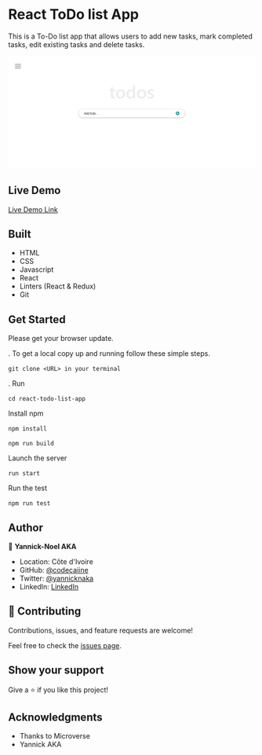# React ToDo list App

This is a To-Do list app that allows users to add new tasks, mark completed tasks, edit existing tasks and delete tasks.



![screenshot](./src/images/demoo.PNG)

 

## Live Demo

[Live Demo Link](https://math-magicians-aka.netlify.app/)

## Built 
- HTML
- CSS
- Javascript
- React
- Linters (React & Redux)
- Git

## Get Started

Please get your browser update.

. To get a local copy up and running follow these simple steps.
   ```
   git clone <URL> in your terminal
   ```

. Run
   ```
   cd react-todo-list-app
   ```

Install npm
   ```
   npm install
   ```

   ```
   npm run build
   ```

Launch the server
   ```
   run start
   ```

Run the test 
   ```
   npm run test
   ```


## Author

👤 **Yannick-Noel AKA**

- Location: Côte d'Ivoire
- GitHub: [@codecaiine](https://github.com/codecaiine)
- Twitter: [@yannicknaka](https://twitter.com/yannicknaka)
- LinkedIn: [LinkedIn](https://www.linkedin.com/in/yannick-no%C3%ABl-aka/)

## 🤝 Contributing

Contributions, issues, and feature requests are welcome!

Feel free to check the [issues page](https://github.com/codecaiine/react-todo-list-app/issues).

## Show your support

Give a ⭐️ if you like this project!

## Acknowledgments

- Thanks to Microverse
- Yannick AKA

